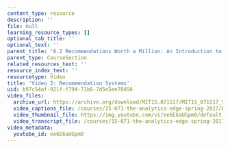 ```yaml
---
content_type: resource
description: ''
file: null
learning_resource_types: []
optional_tab_title: ''
optional_text: ''
parent_title: '6.2 Recommendations Worth a Million: An Introduction to Clustering '
parent_type: CourseSection
related_resources_text: ''
resource_index_text: ''
resourcetype: Video
title: 'Video 2: Recommendation Systems'
uid: b97c54af-921f-f794-71b6-7d5e5ee70456
video_files:
  archive_url: https://archive.org/download/MIT15.071S17/MIT15_071S17_Session_6.2.03_300k.mp4
  video_captions_file: /courses/15-071-the-analytics-edge-spring-2017/bacc058337875f21b61d2bc95f031b30_ee6E6aUGpm0.vtt
  video_thumbnail_file: https://img.youtube.com/vi/ee6E6aUGpm0/default.jpg
  video_transcript_file: /courses/15-071-the-analytics-edge-spring-2017/b261a25e16ebf3331580a074850c0f5e_ee6E6aUGpm0.pdf
video_metadata:
  youtube_id: ee6E6aUGpm0
---
```

